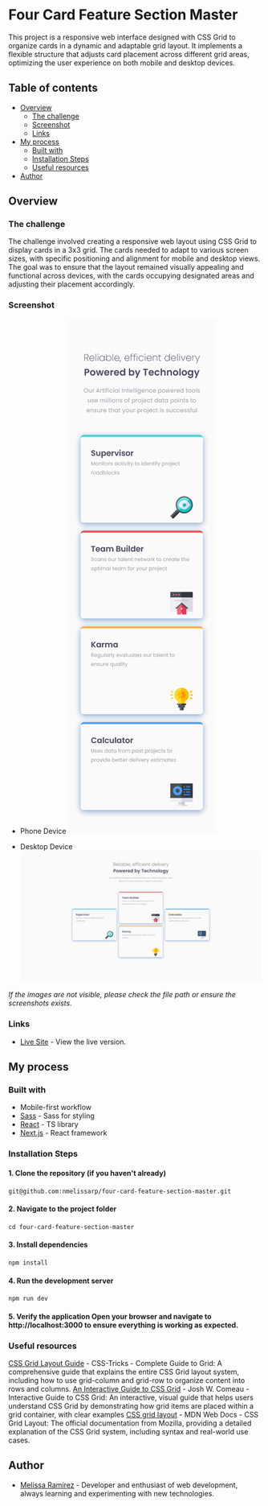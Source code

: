 # Four Card Feature Section Master

This project is a responsive web interface designed with CSS Grid to organize cards in a dynamic and adaptable grid layout. It implements a flexible structure that adjusts card placement across different grid areas, optimizing the user experience on both mobile and desktop devices.

## Table of contents

- [Overview](#overview)
  - [The challenge](#the-challenge)
  - [Screenshot](#screenshot)
  - [Links](#links)
- [My process](#my-process)
  - [Built with](#built-with)
  - [Installation Steps](#installation-steps)
  - [Useful resources](#useful-resources)
- [Author](#author)


## Overview

### The challenge
The challenge involved creating a responsive web layout using CSS Grid to display cards in a 3x3 grid. The cards needed to adapt to various screen sizes, with specific positioning and alignment for mobile and desktop views. The goal was to ensure that the layout remained visually appealing and functional across devices, with the cards occupying designated areas and adjusting their placement accordingly.

### Screenshot

- Phone Device
![](./mobile.png)

- Desktop Device      
![](./desktop.png)

_If the images are not visible, please check the file path or ensure the screenshots exists._

### Links

- [Live Site](https://four-card-feature-section-master-pi-nine.vercel.app/) - View the live version.

## My process

### Built with

- Mobile-first workflow
- [Sass](https://nextjs.org/docs/app/building-your-application/styling/sass) - Sass for styling
- [React](https://reactjs.org/) - TS library
- [Next.js](https://nextjs.org/) - React framework

### Installation Steps

  #### 1. Clone the repository (if you haven't already)
    git@github.com:nmelissarp/four-card-feature-section-master.git
  #### 2. Navigate to the project folder
    cd four-card-feature-section-master
  #### 3. Install dependencies
    npm install
  #### 4. Run the development server
    npm run dev
  #### 5. Verify the application Open your browser and navigate to http://localhost:3000 to ensure everything is working as expected.

### Useful resources

[CSS Grid Layout Guide](https://css-tricks.com/snippets/css/complete-guide-grid/) - CSS-Tricks - Complete Guide to Grid: A comprehensive guide that explains the entire CSS Grid layout system, including how to use grid-column and grid-row to organize content into rows and columns.
[An Interactive Guide to CSS Grid](https://www.joshwcomeau.com/css/interactive-guide-to-grid/) - Josh W. Comeau - Interactive Guide to CSS Grid: An interactive, visual guide that helps users understand CSS Grid by demonstrating how grid items are placed within a grid container, with clear examples
[CSS grid layout](https://developer.mozilla.org/en-US/docs/Learn_web_development/Core/CSS_layout/Grids) - MDN Web Docs - CSS Grid Layout: The official documentation from Mozilla, providing a detailed explanation of the CSS Grid system, including syntax and real-world use cases.

## Author

- [Melissa Ramírez](https://www.linkedin.com/in/nmelissarp/) - Developer and enthusiast of web development, always learning and experimenting with new technologies.
